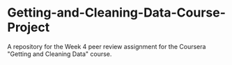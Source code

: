 # Getting-and-Cleaning-Data-Course-Project
A repository for the Week 4 peer review assignment for the Coursera "Getting and Cleaning Data" course.

